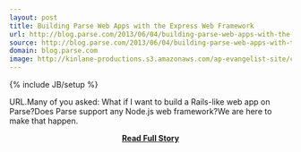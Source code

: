 ```yaml
---
layout: post
title: Building Parse Web Apps with the Express Web Framework
url: http://blog.parse.com/2013/06/04/building-parse-web-apps-with-the-express-web-framework/
source: http://blog.parse.com/2013/06/04/building-parse-web-apps-with-the-express-web-framework/
domain: blog.parse.com
image: http://kinlane-productions.s3.amazonaws.com/ap-evangelist-site/curated/screenshots/9518_blog_parse_com.png
---
```

{% include JB/setup %}<p>URL.Many of you asked: What if I want to build a Rails-like web app on Parse?Does Parse support any Node.js web framework?We are here to make that happen.</p>
<center><p><a href="http://blog.parse.com/2013/06/04/building-parse-web-apps-with-the-express-web-framework/" style='padding:25px; font-sze:18px; font-weight: bold;'>Read Full Story</a></p></center>
